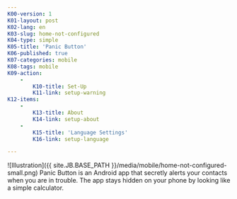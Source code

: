 ```yaml
---
K00-version: 1
K01-layout: post
K02-lang: en
K03-slug: home-not-configured
K04-type: simple
K05-title: 'Panic Button'
K06-published: true
K07-categories: mobile
K08-tags: mobile
K09-action:
    -
        K10-title: Set-Up
        K11-link: setup-warning
K12-items:
    -
        K13-title: About
        K14-link: setup-about
    -
        K15-title: 'Language Settings'
        K16-link: setup-language

---
```


![Illustration]({{ site.JB.BASE_PATH }}/media/mobile/home-not-configured-small.png) Panic Button is an Android app that secretly alerts your contacts when you are in trouble. The app stays hidden on your phone by looking like a simple calculator.